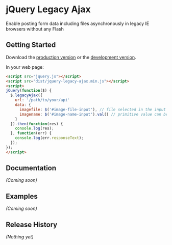 # jQuery Legacy Ajax

Enable posting form data including files asynchronously in legacy IE browsers without any Flash

## Getting Started

Download the [production version][min] or the [development version][max].

[min]: https://raw.github.com/toruta39/jquery-jquery-legacy-ajax/master/dist/jquery.jquery-legacy-ajax.min.js
[max]: https://raw.github.com/toruta39/jquery-jquery-legacy-ajax/master/dist/jquery.jquery-legacy-ajax.js

In your web page:

```html
<script src="jquery.js"></script>
<script src="dist/jquery-legacy-ajax.min.js"></script>
<script>
jQuery(function($) {
  $.legacyAjax({
    url: '/path/to/your/api'
    data: {
      imagefile: $('#image-file-input'), // file selected in the input will be uploaded
      imagename: $('#image-name-input').val() // primitive value can be passed as usual
    }
  }).then(function(res) {
    console.log(res);
  }, function(err) {
    console.log(err.responseText);
  });
});
</script>
```

## Documentation
_(Coming soon)_

## Examples
_(Coming soon)_

## Release History
_(Nothing yet)_
